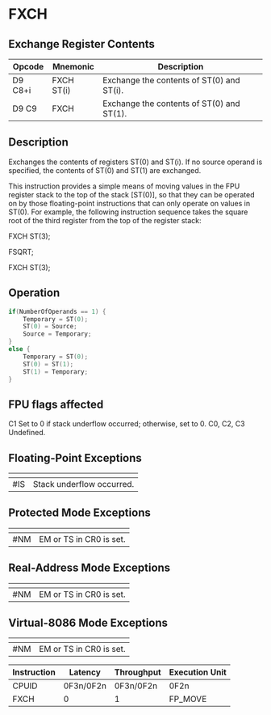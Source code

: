 # FXCH
 
## Exchange Register Contents
 
 
|Opcode|Mnemonic|Description|
|-|-|-|
|D9 C8+i|FXCH ST(i)|Exchange the contents of ST(0) and ST(i).|
|D9 C9|FXCH|Exchange the contents of ST(0) and ST(1).|
 
## Description
 
Exchanges the contents of registers ST(0) and ST(i). If no source operand is specified, the contents of ST(0) and ST(1) are exchanged.
 
This instruction provides a simple means of moving values in the FPU register stack to the top of the stack [ST(0)], so that they can be operated on by those floating-point instructions that can only operate on values in ST(0). For example, the following instruction sequence takes the square root of the third register from the top of the register stack:
 
FXCH ST(3);
 
FSQRT;
 
FXCH ST(3);
 
 
## Operation
 
```c
if(NumberOfOperands == 1) {
	Temporary = ST(0);
	ST(0) = Source;
	Source = Temporary;
}
else {
	Temporary = ST(0);
	ST(0) = ST(1);
	ST(1) = Temporary;
}

```
 
 
## FPU flags affected
 
C1 Set to 0 if stack underflow occurred; otherwise, set to 0.
C0, C2, C3 Undefined.

 
 
## Floating-Point Exceptions
 
|[]()||
|-|-|
|#IS|Stack underflow occurred.|
 
## Protected Mode Exceptions
 
|[]()||
|-|-|
|#NM|EM or TS in CR0 is set.|
 
## Real-Address Mode Exceptions
 
|[]()||
|-|-|
|#NM|EM or TS in CR0 is set.|
 
## Virtual-8086 Mode Exceptions
 
|[]()||
|-|-|
|#NM|EM or TS in CR0 is set.|
 
|Instruction|Latency|Throughput|Execution Unit|
|-|-|-|-|
|CPUID|0F3n/0F2n|0F3n/0F2n|0F2n|
|FXCH|0|1|FP_MOVE|
